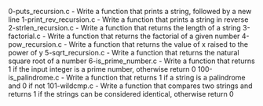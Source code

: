 0-puts_recursion.c - Write a function that prints a string, followed by a new line
1-print_rev_recursion.c - Write a function that prints a string in reverse
2-strlen_recursion.c - Write a function that returns the length of a string
3-factorial.c - Write a function that returns the factorial of a given number
4-pow_recursion.c - Write a function that returns the value of x raised to the power of y
5-sqrt_recursion.c - Write a function that returns the natural square root of a number
6-is_prime_number.c - Write a function that returns 1 if the input integer is a prime number, otherwise return 0
100-is_palindrome.c - Write a function that returns 1 if a string is a palindrome and 0 if not
101-wildcmp.c - Write a function that compares two strings and returns 1 if the strings can be considered identical, otherwise return 0
